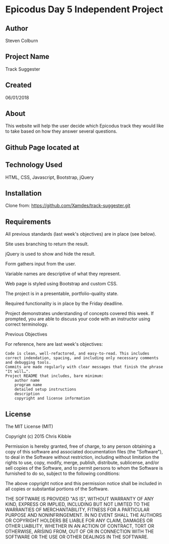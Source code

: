 # Epicodus Day 5 Independent Project

## Author

Steven Colburn

## Project Name

Track Suggester

## Created

06/01/2018

## About

This website will help the user decide which Epicodus track they would like to take based on how they answer several questions.

## Github Page located at



## Technology Used

HTML, CSS, Javascript, Bootstrap, jQuery

## Installation
Clone from:
https://github.com/Xamdes/track-suggester.git

## Requirements

All previous standards (last week's objectives) are in place (see below).

Site uses branching to return the result.

jQuery is used to show and hide the result.

Form gathers input from the user.

Variable names are descriptive of what they represent.

Web page is styled using Bootstrap and custom CSS.

The project is in a presentable, portfolio-quality state.

Required functionality is in place by the Friday deadline.

Project demonstrates understanding of concepts covered this week. If prompted, you are able to discuss your code with an instructor using correct terminology.

Previous Objectives

For reference, here are last week's objectives:

    Code is clean, well-refactored, and easy-to-read. This includes correct indendation, spacing, and including only necessary comments and debugging tools.
    Commits are made regularly with clear messages that finish the phrase "It will…".
    Project README that includes, bare minimum:
        author name
        program name
        detailed setup instructions
        description
        copyright and license information


## License

The MIT License (MIT)

Copyright (c) 2015 Chris Kibble

Permission is hereby granted, free of charge, to any person obtaining a copy of this software and associated documentation files (the "Software"), to deal in the Software without restriction, including without limitation the rights to use, copy, modify, merge, publish, distribute, sublicense, and/or sell copies of the Software, and to permit persons to whom the Software is furnished to do so, subject to the following conditions:

The above copyright notice and this permission notice shall be included in all copies or substantial portions of the Software.

THE SOFTWARE IS PROVIDED "AS IS", WITHOUT WARRANTY OF ANY KIND, EXPRESS OR IMPLIED, INCLUDING BUT NOT LIMITED TO THE WARRANTIES OF MERCHANTABILITY, FITNESS FOR A PARTICULAR PURPOSE AND NONINFRINGEMENT. IN NO EVENT SHALL THE AUTHORS OR COPYRIGHT HOLDERS BE LIABLE FOR ANY CLAIM, DAMAGES OR OTHER LIABILITY, WHETHER IN AN ACTION OF CONTRACT, TORT OR OTHERWISE, ARISING FROM, OUT OF OR IN CONNECTION WITH THE SOFTWARE OR THE USE OR OTHER DEALINGS IN THE SOFTWARE.
